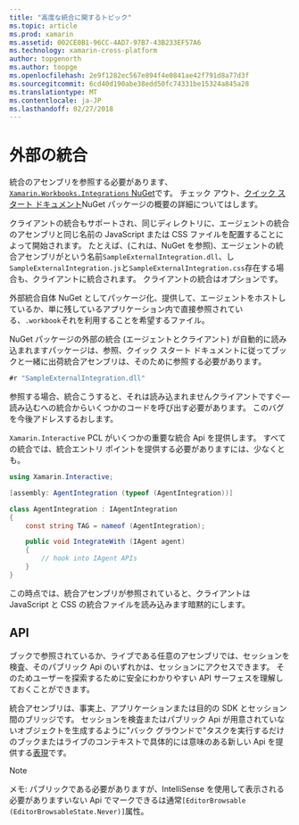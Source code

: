 ```yaml
---
title: "高度な統合に関するトピック"
ms.topic: article
ms.prod: xamarin
ms.assetid: 002CE0B1-96CC-4AD7-97B7-43B233EF57A6
ms.technology: xamarin-cross-platform
author: topgenorth
ms.author: toopge
ms.openlocfilehash: 2e9f1282ec567e894f4e0841ae42f791d8a77d3f
ms.sourcegitcommit: 6cd40d190abe38edd50fc74331be15324a845a28
ms.translationtype: MT
ms.contentlocale: ja-JP
ms.lasthandoff: 02/27/2018
---
```

# <a name="external-integrations"></a>外部の統合

統合のアセンブリを参照する必要があります、 [ `Xamarin.Workbooks.Integrations` NuGet][nuget]です。 チェック アウト、[クイック スタート ドキュメント](~/tools/workbooks/sdk/index.md)NuGet パッケージの概要の詳細についてはします。

クライアントの統合もサポートされ、同じディレクトリに、エージェントの統合のアセンブリと同じ名前の JavaScript または CSS ファイルを配置することによって開始されます。 たとえば、(これは、NuGet を参照)、エージェントの統合アセンブリがという名前`SampleExternalIntegration.dll`、し`SampleExternalIntegration.js`と`SampleExternalIntegration.css`存在する場合も、クライアントに統合されます。 クライアントの統合はオプションです。

外部統合自体 NuGet としてパッケージ化、提供して、エージェントをホストしているか、単に残しているアプリケーション内で直接参照されている、`.workbook`それを利用することを希望するファイル。

NuGet パッケージの外部の統合 (エージェントとクライアント) が自動的に読み込まれますパッケージは、参照、クイック スタート ドキュメントに従ってブックと一緒に出荷統合アセンブリは、そのために参照する必要があります。

```csharp
#r "SampleExternalIntegration.dll"
```

参照する場合、統合こうすると、それは読み込まれませんクライアントですぐ&mdash;読み込むへの統合からいくつかのコードを呼び出す必要があります。 このバグを今後アドレスするおします。

`Xamarin.Interactive` PCL がいくつかの重要な統合 Api を提供します。 すべての統合では、統合エントリ ポイントを提供する必要がありますには、少なくとも。

```csharp
using Xamarin.Interactive;

[assembly: AgentIntegration (typeof (AgentIntegration))]

class AgentIntegration : IAgentIntegration
{
    const string TAG = nameof (AgentIntegration);

    public void IntegrateWith (IAgent agent)
    {
        // hook into IAgent APIs
    }
}
```

この時点では、統合アセンブリが参照されていると、クライアントは JavaScript と CSS の統合ファイルを読み込みます暗黙的にします。

## <a name="apis"></a>API

ブックで参照されているか、ライブである任意のアセンブリでは、セッションを検査、そのパブリック Api のいずれかは、セッションにアクセスできます。 そのためユーザーを探索するために安全にわかりやすい API サーフェスを理解しておくことができます。

統合アセンブリは、事実上、アプリケーションまたは目的の SDK とセッション間のブリッジです。 セッションを検査またはパブリック Api が用意されていないオブジェクトを生成するように"バック グラウンドで"タスクを実行するだけのブックまたはライブのコンテキストで具体的には意味のある新しい Api を提供する[表現](~/tools/workbooks/sdk/representations.md)です。

> [!NOTE]
> メモ: パブリックである必要がありますが、IntelliSense を使用して表示される必要がありますいない Api でマークできるは通常`[EditorBrowsable (EditorBrowsableState.Never)]`属性。

[nuget]: https://nuget.org/packages/Xamarin.Workbooks.Integration
